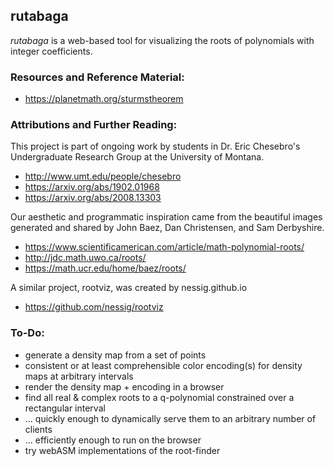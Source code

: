 ## rutabaga
_rutabaga_ is a web-based tool for visualizing the roots of polynomials with integer coefficients.

### Resources and Reference Material:
- https://planetmath.org/sturmstheorem

### Attributions and Further Reading:
This project is part of ongoing work by students in Dr. Eric Chesebro's Undergraduate Research Group at the University of Montana.
- http://www.umt.edu/people/chesebro
- https://arxiv.org/abs/1902.01968
- https://arxiv.org/abs/2008.13303

Our aesthetic and programmatic inspiration came from the  beautiful images generated and shared by John Baez, Dan Christensen, and Sam Derbyshire.
- https://www.scientificamerican.com/article/math-polynomial-roots/
- http://jdc.math.uwo.ca/roots/
- https://math.ucr.edu/home/baez/roots/

A similar project, rootviz, was created by nessig.github.io
- https://github.com/nessig/rootviz

### To-Do:
- generate a density map from a set of points
- consistent or at least comprehensible color encoding(s) for density maps at arbitrary intervals
- render the density map + encoding in a browser
- find all real & complex roots to a  q-polynomial constrained over a rectangular interval
- ... quickly enough to dynamically serve them to an arbitrary number of clients
- ... efficiently enough to run on the browser
- try webASM implementations of the root-finder
